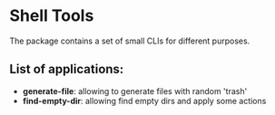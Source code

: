 # Shell Tools

The package contains a set of small CLIs for different purposes.

## List of applications:
- **generate-file**: allowing to generate files with random 'trash'
- **find-empty-dir**: allowing find empty dirs and apply some actions
